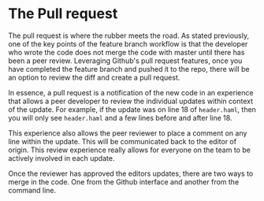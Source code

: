 # The Pull request

The pull request is where the rubber meets the road. As stated previously, one of the key points of the feature branch workflow is that the developer who wrote the code does not merge the code with master until there has been a peer review. Leveraging Github's pull request features, once you have completed the feature branch and pushed it to the repo, there will be an option to review the diff and create a pull request.

In essence, a pull request is a notification of the new code in an experience that allows a peer developer to review the individual updates within context of the update. For example, if the update was on line 18 of `header.haml`, then you will only see `header.haml` and a few lines before and after line 18.

This experience also allows the peer reviewer to place a comment on any line within the update. This will be communicated back to the editor of origin. This review experience really allows for everyone on the team to be actively involved in each update.

Once the reviewer has approved the editors updates, there are two ways to merge in the code. One from the Github interface and another from the command line.
